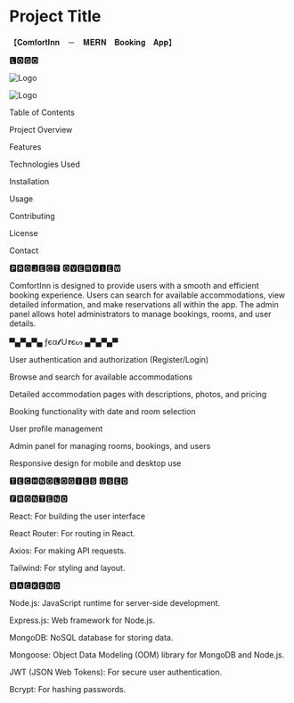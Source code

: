 
# Project Title

【﻿𝐂𝐨𝐦𝐟𝐨𝐫𝐭𝐈𝐧𝐧　－　𝐌𝐄𝐑𝐍　𝐁𝐨𝐨𝐤𝐢𝐧𝐠　𝐀𝐩𝐩】


🅻🅾🅶🅾

![Logo](https://res.cloudinary.com/ddfmbzizr/image/upload/v1718725166/Screenshot_2024-06-18_210548_bsd4lb.png)


![Logo](https://res.cloudinary.com/ddfmbzizr/image/upload/v1718725785/Screenshot_2024-06-18_211909_hzpb0r.png)

Table of Contents

Project Overview

Features

Technologies Used

Installation

Usage

Contributing

License

Contact

🅿🆁🅾🅹🅴🅲🆃 🅾🆅🅴🆁🆅🅸🅴🆆

ComfortInn is designed to provide users with a smooth and efficient booking experience. Users can search for available accommodations, view detailed information, and make reservations all within the app. The admin panel allows hotel administrators to manage bookings, rooms, and user details.

▀▄▀▄▀▄ ƒєα𝓽Ｕ𝐫єᔕ ▄▀▄▀▄▀

User authentication and authorization (Register/Login)

Browse and search for available accommodations

Detailed accommodation pages with descriptions, photos, and pricing

Booking functionality with date and room selection

User profile management

Admin panel for managing rooms, bookings, and users

Responsive design for mobile and desktop use


🆃🅴🅲🅷🅽🅾🅻🅾🅶🅸🅴🆂 🆄🆂🅴🅳

🅵🆁🅾🅽🆃🅴🅽🅳

React: For building the user interface

React Router: For routing in React.

Axios: For making API requests.

Tailwind: For styling and layout.

🅱🅰🅲🅺🅴🅽🅳

Node.js: JavaScript runtime for server-side development.

Express.js: Web framework for Node.js.

MongoDB: NoSQL database for storing data.

Mongoose: Object Data Modeling (ODM) library for MongoDB and Node.js.

JWT (JSON Web Tokens): For secure user authentication.

Bcrypt: For hashing passwords.
